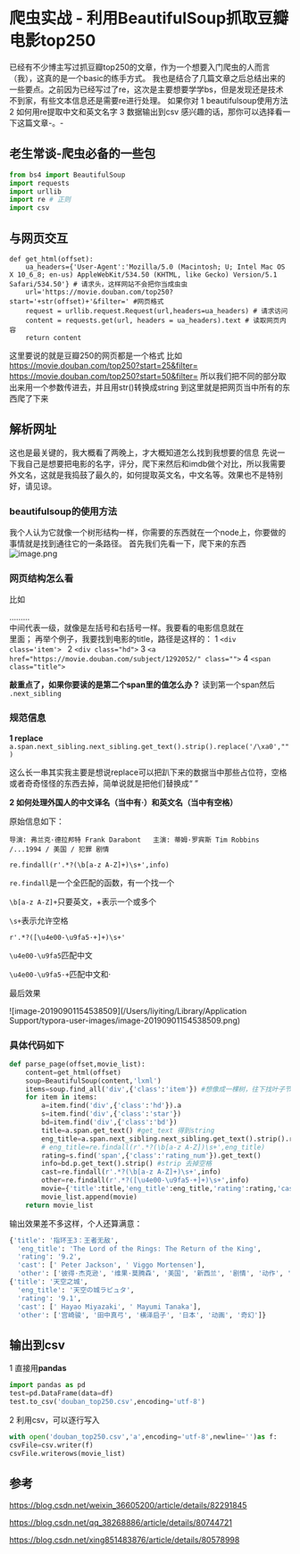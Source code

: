 # 爬虫实战 - 利用BeautifulSoup抓取豆瓣电影top250

已经有不少博主写过抓豆瓣top250的文章，作为一个想要入门爬虫的人而言（我），这真的是一个basic的练手方式。
我也是结合了几篇文章之后总结出来的一些要点。之前因为已经写过了re，这次是主要想要学学bs，但是发现还是技术不到家，有些文本信息还是需要re进行处理。
如果你对
1 beautifulsoup使用方法
2 如何用re提取中文和英文名字
3 数据输出到csv
感兴趣的话，那你可以选择看一下这篇文章-。-

## 老生常谈-爬虫必备的一些包

~~~python
from bs4 import BeautifulSoup
import requests
import urllib
import re # 正则
import csv
~~~

## 与网页交互

~~~
def get_html(offset):
    ua_headers={'User-Agent':'Mozilla/5.0 (Macintosh; U; Intel Mac OS X 10_6_8; en-us) AppleWebKit/534.50 (KHTML, like Gecko) Version/5.1 Safari/534.50'} # 请求头，这样网站不会把你当成虫虫
    url='https://movie.douban.com/top250?start='+str(offset)+'&filter=' #网页格式
    request = urllib.request.Request(url,headers=ua_headers) # 请求访问
    content = requests.get(url, headers = ua_headers).text # 读取网页内容
    return content
~~~
这里要说的就是豆瓣250的网页都是一个格式
比如
https://movie.douban.com/top250?start=25&filter=
https://movie.douban.com/top250?start=50&filter=
所以我们把不同的部分取出来用一个参数传进去，并且用str()转换成string
到这里就是把网页当中所有的东西爬了下来

## 解析网址

这也是最关键的，我大概看了两晚上，才大概知道怎么找到我想要的信息
先说一下我自己是想要把电影的名字，评分，爬下来然后和imdb做个对比，所以我需要外文名，这就是我捣鼓了最久的，如何提取英文名，中文名等。效果也不是特别好，请见谅。

###  beautifulsoup的使用方法

我个人认为它就像一个树形结构一样，你需要的东西就在一个node上，你要做的事情就是找到通往它的一条路径。
首先我们先看一下，爬下来的东西
![image.png](https://upload-images.jianshu.io/upload_images/19398691-2791495368f3168d.png?imageMogr2/auto-orient/strip%7CimageView2/2/w/1240)
### 网页结构怎么看
比如<div> ......... </div>中间代表一级，就像是左括号和右括号一样。我要看的电影信息就在<div class='item'>里面；
再举个例子，我要找到电影的title，路径是这样的：
1 `<div class='item'> `
2 `<div class="hd">`
3 `<a href="https://movie.douban.com/subject/1292052/" class="">`
4 `<span class="title">`

**敲重点了，如果你要读的是第二个span里的值怎么办？**
读到第一个span然后 `.next_sibling`

### 规范信息
**1 replace**
`a.span.next_sibling.next_sibling.get_text().strip().replace('/\xa0',"")`

这么长一串其实我主要是想说replace可以把趴下来的数据当中那些占位符，空格或者奇奇怪怪的东西去掉，简单说就是把他们替换成“ ”

**2 如何处理外国人的中文译名（当中有·）和英文名（当中有空格）**

原始信息如下：

```
导演: 弗兰克·德拉邦特 Frank Darabont   主演: 蒂姆·罗宾斯 Tim Robbins /...1994 / 美国 / 犯罪 剧情
```

`re.findall(r'.*?(\b[a-z A-Z]+)\s+',info)`

`re.findall`是一个全匹配的函数，有一个找一个

`\b[a-z A-Z]+`只要英文，+表示一个或多个

`\s+`表示允许空格

`r'.*?([\u4e00-\u9fa5·+]+)\s+'` 

`\u4e00-\u9fa5`匹配中文

`\u4e00-\u9fa5·+`匹配中文和·

最后效果

![image-20190901154538509](/Users/liyiting/Library/Application Support/typora-user-images/image-20190901154538509.png)




### 具体代码如下
```python
def parse_page(offset,movie_list):
    content=get_html(offset)
    soup=BeautifulSoup(content,'lxml')
    items=soup.find_all('div',{'class':'item'}) #想像成一棵树，往下找叶子节点
    for item in items:
        a=item.find('div',{'class':'hd'}).a
        s=item.find('div',{'class':'star'})
        bd=item.find('div',{'class':'bd'})
        title=a.span.get_text() #get_text 得到string
        eng_title=a.span.next_sibling.next_sibling.get_text().strip().replace('/\xa0',"")
        # eng_title=re.findall(r'.*?(\b[a-z A-Z])\s+',eng_title)
        rating=s.find('span',{'class':'rating_num'}).get_text()
        info=bd.p.get_text().strip() #strip 去掉空格
        cast=re.findall(r'.*?(\b[a-z A-Z]+)\s+',info)
        other=re.findall(r'.*?([\u4e00-\u9fa5·+]+)\s+',info)
        movie={'title':title,'eng_title':eng_title,'rating':rating,'cast':cast,'other':other}
        movie_list.append(movie)
    return movie_list
```
输出效果差不多这样，个人还算满意：
~~~python
{'title': '指环王3：王者无敌',
  'eng_title': 'The Lord of the Rings: The Return of the King',
  'rating': '9.2',
  'cast': [' Peter Jackson', ' Viggo Mortensen'],
  'other': ['彼得·杰克逊', '维果·莫腾森', '美国', '新西兰', '剧情', '动作', '奇幻']},
{'title': '天空之城',
  'eng_title': '天空の城ラピュタ',
  'rating': '9.1',
  'cast': [' Hayao Miyazaki', ' Mayumi Tanaka'],
  'other': ['宫崎骏', '田中真弓', '横泽启子', '日本', '动画', '奇幻']}
~~~

## 输出到csv

1 直接用**pandas**

~~~python
import pandas as pd
test=pd.DataFrame(data=df)
test.to_csv('douban_top250.csv',encoding='utf-8')
~~~

2 利用csv，可以逐行写入

~~~python
with open('douban_top250.csv','a',encoding='utf-8',newline='')as f:
csvFile=csv.writer(f)
csvFile.writerows(movie_list)
~~~



## 参考

https://blog.csdn.net/weixin_36605200/article/details/82291845

https://blog.csdn.net/qq_38268886/article/details/80744721

https://blog.csdn.net/xing851483876/article/details/80578998

